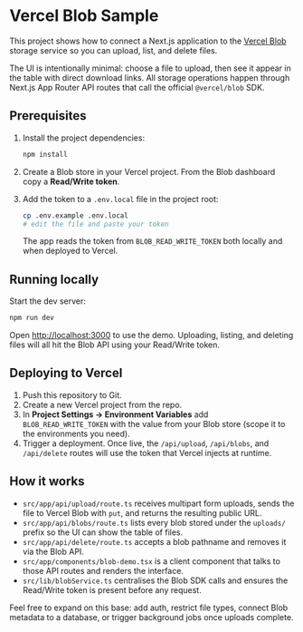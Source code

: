 # Vercel Blob Sample

This project shows how to connect a Next.js application to the [Vercel Blob](https://vercel.com/docs/storage/vercel-blob) storage service so you can upload, list, and delete files.

The UI is intentionally minimal: choose a file to upload, then see it appear in the table with direct download links. All storage operations happen through Next.js App Router API routes that call the official `@vercel/blob` SDK.

## Prerequisites

1. Install the project dependencies:

   ```bash
   npm install
   ```

2. Create a Blob store in your Vercel project. From the Blob dashboard copy a **Read/Write token**.

3. Add the token to a `.env.local` file in the project root:

   ```bash
   cp .env.example .env.local
   # edit the file and paste your token
   ```

   The app reads the token from `BLOB_READ_WRITE_TOKEN` both locally and when deployed to Vercel.

## Running locally

Start the dev server:

```bash
npm run dev
```

Open [http://localhost:3000](http://localhost:3000) to use the demo. Uploading, listing, and deleting files will all hit the Blob API using your Read/Write token.

## Deploying to Vercel

1. Push this repository to Git.
2. Create a new Vercel project from the repo.
3. In **Project Settings → Environment Variables** add `BLOB_READ_WRITE_TOKEN` with the value from your Blob store (scope it to the environments you need).
4. Trigger a deployment. Once live, the `/api/upload`, `/api/blobs`, and `/api/delete` routes will use the token that Vercel injects at runtime.

## How it works

- `src/app/api/upload/route.ts` receives multipart form uploads, sends the file to Vercel Blob with `put`, and returns the resulting public URL.
- `src/app/api/blobs/route.ts` lists every blob stored under the `uploads/` prefix so the UI can show the table of files.
- `src/app/api/delete/route.ts` accepts a blob pathname and removes it via the Blob API.
- `src/app/components/blob-demo.tsx` is a client component that talks to those API routes and renders the interface.
- `src/lib/blobService.ts` centralises the Blob SDK calls and ensures the Read/Write token is present before any request.

Feel free to expand on this base: add auth, restrict file types, connect Blob metadata to a database, or trigger background jobs once uploads complete.
